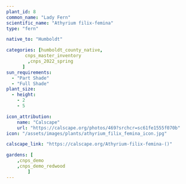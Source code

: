 ```yaml
---
plant_id: 8
common_name: "Lady Fern"
scientific_name: "Athyrium filix-femina"
type: "fern"

native_to: "Humboldt"

categories: [humboldt_county_native,
       cnps_master_inventory
        ,cnps_2022_spring
      ]
sun_requirements:
  - "Part Shade"
  - "Full Shade"
plant_size:
  - height: 
    - 2
    - 5

icon_attribution: 
    name: "Calscape"
    url: "https://calscape.org/photos/469?srchcr=sc61fe1555f070b" 
icon: "/assets/images/plants/athyrium_filix_femina_icon.jpg"

calscape_link: "https://calscape.org/Athyrium-filix-femina-()"

gardens: [
    ,cnps_demo
    ,cnps_demo_redwood
        ]
---
```


